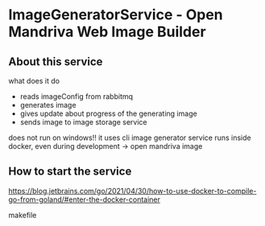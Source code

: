 # ImageGeneratorService - Open Mandriva Web Image Builder

## About this service
what does it do
- reads imageConfig from rabbitmq
- generates image
- gives update about progress of the generating image
- sends image to image storage service

does not run on windows!! it uses cli image generator
service runs inside docker, even during development -> open mandriva image


## How to start the service

https://blog.jetbrains.com/go/2021/04/30/how-to-use-docker-to-compile-go-from-goland/#enter-the-docker-container

makefile